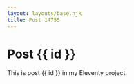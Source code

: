 ```yaml
---
layout: layouts/base.njk
title: Post 14755
---
```


# Post {{ id }}

This is post {{ id }} in my Eleventy project.
